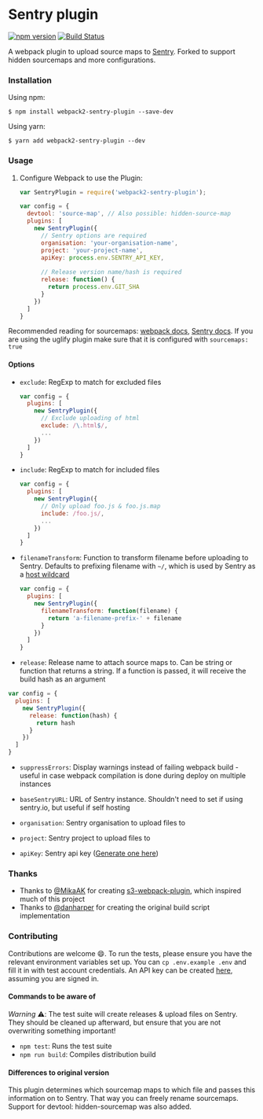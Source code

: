 # Sentry plugin

[![npm version](https://badge.fury.io/js/webpack2-sentry-plugin.svg)](https://badge.fury.io/js/webpack2-sentry-plugin) [![Build Status](https://travis-ci.org/Kamshak/webpack2-sentry-plugin.svg?branch=master)](https://travis-ci.org/Kamshak/webpack2-sentry-plugin)

A webpack plugin to upload source maps to [Sentry](https://sentry.io/). Forked to support hidden sourcemaps and more configurations.

### Installation


Using npm:

```
$ npm install webpack2-sentry-plugin --save-dev
```

Using yarn:

```
$ yarn add webpack2-sentry-plugin --dev
```

### Usage

1. Configure Webpack to use the Plugin:

   ```js
   var SentryPlugin = require('webpack2-sentry-plugin');
   
   var config = {
     devtool: 'source-map', // Also possible: hidden-source-map
     plugins: [
       new SentryPlugin({
         // Sentry options are required
         organisation: 'your-organisation-name',
         project: 'your-project-name',
         apiKey: process.env.SENTRY_API_KEY,
         
         // Release version name/hash is required
         release: function() {
           return process.env.GIT_SHA
         }
       })
     ]
   }
   ```
   
Recommended reading for sourcemaps: [webpack docs](https://webpack.js.org/configuration/devtool/), [Sentry docs](https://docs.sentry.io/clients/javascript/sourcemaps). If you are using the uglify plugin make sure that it is configured with ``sourcemaps: true``

#### Options

- `exclude`: RegExp to match for excluded files

  ```js
  var config = {
    plugins: [
      new SentryPlugin({
        // Exclude uploading of html
        exclude: /\.html$/,
        ...
      })
    ]
  }
  ```

- `include`: RegExp to match for included files

  ```js
  var config = {
    plugins: [
      new SentryPlugin({
        // Only upload foo.js & foo.js.map
        include: /foo.js/,
        ...
      })
    ]
  }
  ```

- `filenameTransform`: Function to transform filename before uploading to Sentry. Defaults to prefixing filename with `~/`, which is used by Sentry as a [host wildcard](https://docs.sentry.io/clients/javascript/sourcemaps/#assets-multiple-origins)

  ```js
  var config = {
    plugins: [
      new SentryPlugin({
        filenameTransform: function(filename) {
          return 'a-filename-prefix-' + filename
        }
      })
    ]
  }
  ```

- `release`: Release name to attach source maps to. Can be string or function that returns a string. If a function is passed, it will receive the build hash as an argument

```js
var config = {
  plugins: [
    new SentryPlugin({
      release: function(hash) {
        return hash
      }
    })
  ]
}
```

- `suppressErrors`: Display warnings instead of failing webpack build - useful in case webpack compilation is done during deploy on multiple instances

- `baseSentryURL`: URL of Sentry instance. Shouldn't need to set if using sentry.io, but useful if self hosting

- `organisation`: Sentry organisation to upload files to

- `project`: Sentry project to upload files to

- `apiKey`: Sentry api key ([Generate one here](https://sentry.io/api/))


### Thanks

- Thanks to [@MikaAK](https://github.com/MikaAK) for creating [s3-webpack-plugin](https://github.com/MikaAK/s3-plugin-webpack), which inspired much of this project
- Thanks to [@danharper](https://github.com/danharper) for creating the original build script implementation

### Contributing

Contributions are welcome 😄. To run the tests, please ensure you have the relevant environment variables set up. You can `cp .env.example .env` and fill it in with test account credentials. An API key can be created [here](https://sentry.io/api/), assuming you are signed in.

#### Commands to be aware of

*Warning* ⚠️: The test suite will create releases & upload files on Sentry. They should be cleaned up afterward, but ensure that you are not overwriting something important!

- `npm test`: Runs the test suite
- `npm run build`: Compiles distribution build

#### Differences to original version
This plugin determines which sourcemap maps to which file and passes this information on to Sentry. That way you can freely rename sourcemaps. Support for devtool: hidden-sourcemap was also added.
